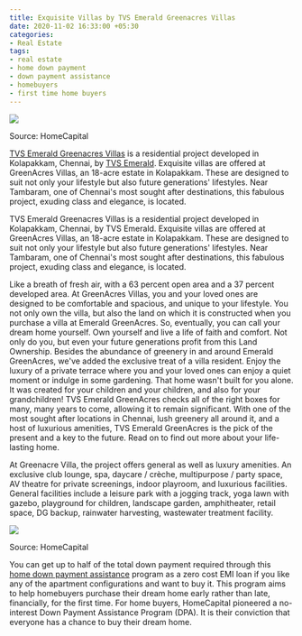 ```yaml
---
title: Exquisite Villas by TVS Emerald Greenacres Villas
date: 2020-11-02 16:33:00 +05:30
categories:
- Real Estate
tags:
- real estate
- home down payment
- down payment assistance
- homebuyers
- first time home buyers
---
```


**[![](https://lh3.googleusercontent.com/BC-h0cweXJUOUAdjBXv1pIkl4mpM7xKk4M2WF6jrJfjDbqnk7dAOMPflhEXS6Oqmsx6ADek6ycO3GA6ePzlDzQHT2uXVoB7gI4OhPb0x6kRzOKt0CGS5jpxASb-LgciiShk8IRZn)](https://homecapital.in/property/449/greenacres---villas-2-bhk)**

Source: HomeCapital

[TVS Emerald Greenacres Villas](https://homecapital.in/property/449/greenacres---villas-2-bhk) is a residential project developed in Kolapakkam, Chennai, by [TVS Emerald](https://homecapital.in/offering/developer/tvs-emerald). Exquisite villas are offered at GreenAcres Villas, an 18-acre estate in Kolapakkam. These are designed to suit not only your lifestyle but also future generations' lifestyles. Near Tambaram, one of Chennai's most sought after destinations, this fabulous project, exuding class and elegance, is located.

TVS Emerald Greenacres Villas is a residential project developed in Kolapakkam, Chennai, by TVS Emerald. Exquisite villas are offered at GreenAcres Villas, an 18-acre estate in Kolapakkam. These are designed to suit not only your lifestyle but also future generations' lifestyles. Near Tambaram, one of Chennai's most sought after destinations, this fabulous project, exuding class and elegance, is located.

Like a breath of fresh air, with a 63 percent open area and a 37 percent developed area. At GreenAcres Villas, you and your loved ones are designed to be comfortable and spacious, and unique to your lifestyle. You not only own the villa, but also the land on which it is constructed when you purchase a villa at Emerald GreenAcres. So, eventually, you can call your dream home yourself. Own yourself and live a life of faith and comfort. Not only do you, but even your future generations profit from this Land Ownership. Besides the abundance of greenery in and around Emerald GreenAcres, we've added the exclusive treat of a villa resident. Enjoy the luxury of a private terrace where you and your loved ones can enjoy a quiet moment or indulge in some gardening. That home wasn't built for you alone. It was created for your children and your children, and also for your grandchildren! TVS Emerald GreenAcres checks all of the right boxes for many, many years to come, allowing it to remain significant. With one of the most sought after locations in Chennai, lush greenery all around it, and a host of luxurious amenities, TVS Emerald GreenAcres is the pick of the present and a key to the future. Read on to find out more about your life-lasting home.

At Greenacre Villa, the project offers general as well as luxury amenities. An exclusive club lounge, spa, daycare / crèche, multipurpose / party space, AV theatre for private screenings, indoor playroom, and luxurious facilities. General facilities include a leisure park with a jogging track, yoga lawn with gazebo, playground for children, landscape garden, amphitheater, retail space, DG backup, rainwater harvesting, wastewater treatment facility.

**[![](https://lh5.googleusercontent.com/94RHKNKb10PykPZ3fGYL5KJ71XWRzuwkDW8UTyec_at4WNFHdGIb4e4C42v79NG9jMtRlwCRGCQanK3hnpVRY9NYDxi2y1YwJO0wSKLjtyYUPUknibvgF0zNImvETQMiwli59AF7)](https://homecapital.in/)**

Source: HomeCapital

You can get up to half of the total down payment required through this [home down payment assistance](https://homecapital.in/program) program as a zero cost EMI loan if you like any of the apartment configurations and want to buy it. This program aims to help homebuyers purchase their dream home early rather than late, financially, for the first time. For home buyers, HomeCapital pioneered a no-interest Down Payment Assistance Program (DPA). It is their conviction that everyone has a chance to buy their dream home.